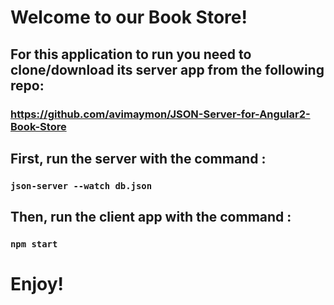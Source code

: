 # Welcome to our Book Store!

## For this application to run you need to clone/download its server app from the following repo:

### https://github.com/avimaymon/JSON-Server-for-Angular2-Book-Store

## First, run the server with the command : 
### `json-server --watch db.json`

## Then, run the client app with the command : 
### `npm start`

# Enjoy!
